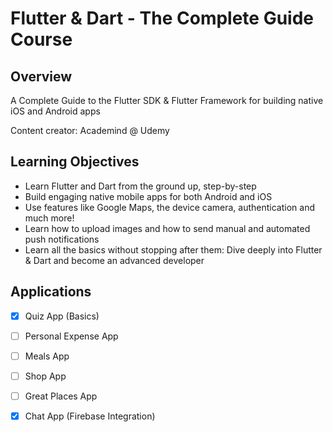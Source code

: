 # Flutter & Dart - The Complete Guide Course

## Overview

A Complete Guide to the Flutter SDK & Flutter Framework for building native iOS and Android apps

Content creator: Academind @ Udemy

## Learning Objectives

- Learn Flutter and Dart from the ground up, step-by-step
- Build engaging native mobile apps for both Android and iOS
- Use features like Google Maps, the device camera, authentication and much more!
- Learn how to upload images and how to send manual and automated push notifications
- Learn all the basics without stopping after them: Dive deeply into Flutter & Dart and become an advanced developer

## Applications

- [x] Quiz App (Basics)
- [ ] Personal Expense App 
- [ ] Meals App
- [ ] Shop App
- [ ] Great Places App
- [x] Chat App (Firebase Integration)

